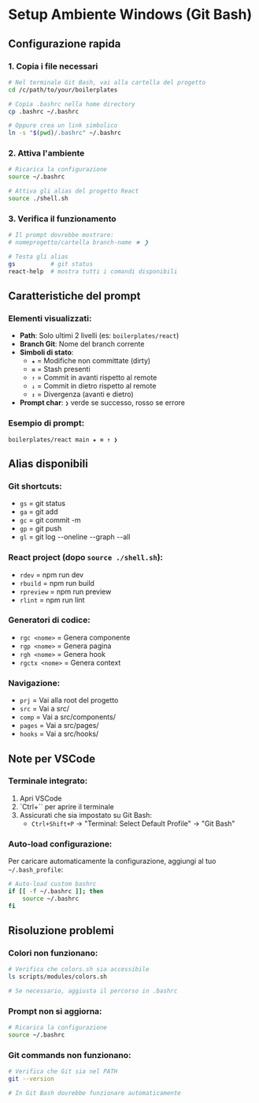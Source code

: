 # Setup Ambiente Windows (Git Bash)

## Configurazione rapida

### 1. Copia i file necessari
```bash
# Nel terminale Git Bash, vai alla cartella del progetto
cd /c/path/to/your/boilerplates

# Copia .bashrc nella home directory
cp .bashrc ~/.bashrc

# Oppure crea un link simbolico
ln -s "$(pwd)/.bashrc" ~/.bashrc
```

### 2. Attiva l'ambiente
```bash
# Ricarica la configurazione
source ~/.bashrc

# Attiva gli alias del progetto React
source ./shell.sh
```

### 3. Verifica il funzionamento
```bash
# Il prompt dovrebbe mostrare:
# nomeprogetto/cartella branch-name ★ ❯

# Testa gli alias
gs          # git status
react-help  # mostra tutti i comandi disponibili
```

## Caratteristiche del prompt

### Elementi visualizzati:
- **Path**: Solo ultimi 2 livelli (es: `boilerplates/react`)
- **Branch Git**: Nome del branch corrente
- **Simboli di stato**:
  - `★` = Modifiche non committate (dirty)
  - `≡` = Stash presenti
  - `↑` = Commit in avanti rispetto al remote
  - `↓` = Commit in dietro rispetto al remote
  - `↕` = Divergenza (avanti e dietro)
- **Prompt char**: `❯` verde se successo, rosso se errore

### Esempio di prompt:
```
boilerplates/react main ★ ≡ ↑ ❯
```

## Alias disponibili

### Git shortcuts:
- `gs` = git status
- `ga` = git add
- `gc` = git commit -m
- `gp` = git push  
- `gl` = git log --oneline --graph --all

### React project (dopo `source ./shell.sh`):
- `rdev` = npm run dev
- `rbuild` = npm run build
- `rpreview` = npm run preview
- `rlint` = npm run lint

### Generatori di codice:
- `rgc <nome>` = Genera componente
- `rgp <nome>` = Genera pagina
- `rgh <nome>` = Genera hook
- `rgctx <nome>` = Genera context

### Navigazione:
- `prj` = Vai alla root del progetto
- `src` = Vai a src/
- `comp` = Vai a src/components/
- `pages` = Vai a src/pages/
- `hooks` = Vai a src/hooks/

## Note per VSCode

### Terminale integrato:
1. Apri VSCode
2. `Ctrl+`` per aprire il terminale
3. Assicurati che sia impostato su Git Bash:
   - `Ctrl+Shift+P` → "Terminal: Select Default Profile" → "Git Bash"

### Auto-load configurazione:
Per caricare automaticamente la configurazione, aggiungi al tuo `~/.bash_profile`:
```bash
# Auto-load custom bashrc
if [[ -f ~/.bashrc ]]; then
    source ~/.bashrc
fi
```

## Risoluzione problemi

### Colori non funzionano:
```bash
# Verifica che colors.sh sia accessibile
ls scripts/modules/colors.sh

# Se necessario, aggiusta il percorso in .bashrc
```

### Prompt non si aggiorna:
```bash
# Ricarica la configurazione
source ~/.bashrc
```

### Git commands non funzionano:
```bash
# Verifica che Git sia nel PATH
git --version

# In Git Bash dovrebbe funzionare automaticamente
``` 